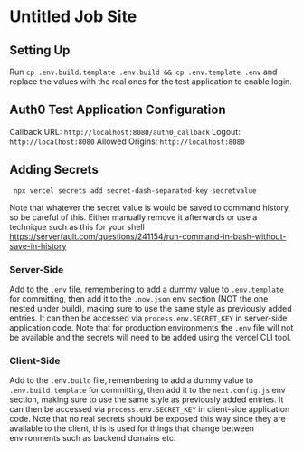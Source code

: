 # Untitled Job Site

## Setting Up

Run `cp .env.build.template .env.build && cp .env.template .env` and replace the values with the real ones for the test application to enable login.

## Auth0 Test Application Configuration

Callback URL: `http://localhost:8080/auth0_callback`
Logout: `http://localhost:8080`
Allowed Origins: `http://localhost:8080`

## Adding Secrets

```
 npx vercel secrets add secret-dash-separated-key secretvalue
```

Note that whatever the secret value is would be saved to command history, so be careful
of this. Either manually remove it afterwards or use a technique such as this for your
shell https://serverfault.com/questions/241154/run-command-in-bash-without-save-in-history

### Server-Side

Add to the `.env` file, remembering to add a dummy value to `.env.template` for committing, then add it to the `.now.json` env section (NOT the one nested under build), making sure to use the same style as previously added entries. It can then be accessed via `process.env.SECRET_KEY` in server-side application code. Note that for production environments the `.env` file will not be available and the secrets will need to be added using the vercel CLI tool.

### Client-Side

Add to the `.env.build` file, remembering to add a dummy value to `.env.build.template` for committing, then add it to the `next.config.js` env section, making sure to use the same style as previously added entries. It can then be accessed via `process.env.SECRET_KEY` in client-side application code. Note that no real secrets should be exposed this way since they are available to the client, this is used for things that change between environments such as backend domains etc.
